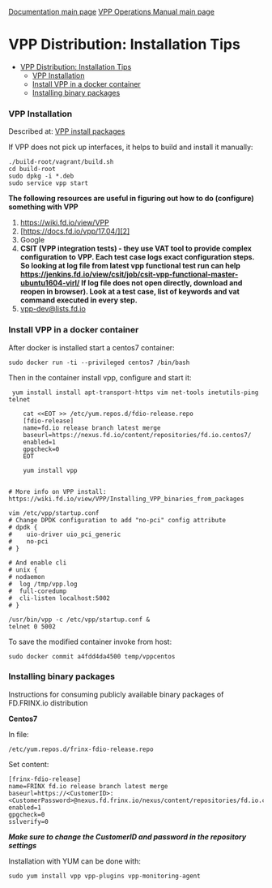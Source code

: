 [Documentation main page](https://frinxio.github.io/Frinx-docs/)
[VPP Operations Manual main page](https://frinxio.github.io/Frinx-docs/FRINX_VPP_Distribution/operations_manual.html)
# VPP Distribution: Installation Tips

<!-- TOC START min:1 max:3 link:true update:true -->
- [VPP Distribution: Installation Tips](#vpp-distribution-installation-tips)
    - [VPP Installation](#vpp-installation)
    - [Install VPP in a docker container](#install-vpp-in-a-docker-container)
    - [Installing binary packages](#installing-binary-packages)

<!-- TOC END -->

### VPP Installation

Described at: [VPP install packages][1]

If VPP does not pick up interfaces, it helps to build and install it manually:

    ./build-root/vagrant/build.sh
    cd build-root
    sudo dpkg -i *.deb
    sudo service vpp start


**The following resources are useful in figuring out how to do (configure) something with VPP**

1.  <https://wiki.fd.io/view/VPP>
2.  [https://docs.fd.io/vpp/17.04/][2]
3.  Google
4.  **CSIT (VPP integration tests) - they use VAT tool to provide complex configuration to VPP. Each test case logs exact configuration steps. So looking at log file from latest vpp functional test run can help <https://jenkins.fd.io/view/csit/job/csit-vpp-functional-master-ubuntu1604-virl/> If log file does not open directly, download and reopen in browser). Look at a test case, list of keywords and vat command executed in every step.**
5.  vpp-dev@lists.fd.io

### Install VPP in a docker container

After docker is installed start a centos7 container:

    sudo docker run -ti --privileged centos7 /bin/bash

Then in the container install vpp, configure and start it:

     yum install install apt-transport-https vim net-tools inetutils-ping telnet

        cat <<EOT >> /etc/yum.repos.d/fdio-release.repo
        [fdio-release]
        name=fd.io release branch latest merge
        baseurl=https://nexus.fd.io/content/repositories/fd.io.centos7/
        enabled=1
        gpgcheck=0
        EOT

        yum install vpp


    # More info on VPP install: https://wiki.fd.io/view/VPP/Installing_VPP_binaries_from_packages

    vim /etc/vpp/startup.conf
    # Change DPDK configuration to add "no-pci" config attribute
    # dpdk {
    #    uio-driver uio_pci_generic
    #    no-pci
    # }

    # And enable cli
    # unix {
    # nodaemon
    #  log /tmp/vpp.log
    #  full-coredump
    #  cli-listen localhost:5002
    # }

    /usr/bin/vpp -c /etc/vpp/startup.conf &
    telnet 0 5002


To save the modified container invoke from host:

    sudo docker commit a4fdd4da4500 temp/vppcentos


### Installing binary packages

Instructions for consuming publicly available binary packages of FD.FRINX.io distribution

**Centos7**

In file:

    /etc/yum.repos.d/frinx-fdio-release.repo


Set content:

    [frinx-fdio-release]
    name=FRINX fd.io release branch latest merge
    baseurl=https://<CustomerID>:<CustomerPassword>@nexus.fd.frinx.io/nexus/content/repositories/fd.io.centos7/
    enabled=1
    gpgcheck=0
    sslverify=0


***Make sure to change the CustomerID and password in the repository settings***

Installation with YUM can be done with:

    sudo yum install vpp vpp-plugins vpp-monitoring-agent

 [1]: https://wiki.fd.io/view/VPP/Installing_VPP_binaries_from_packages
 [2]: https://wiki.fd.io/view/VPP
